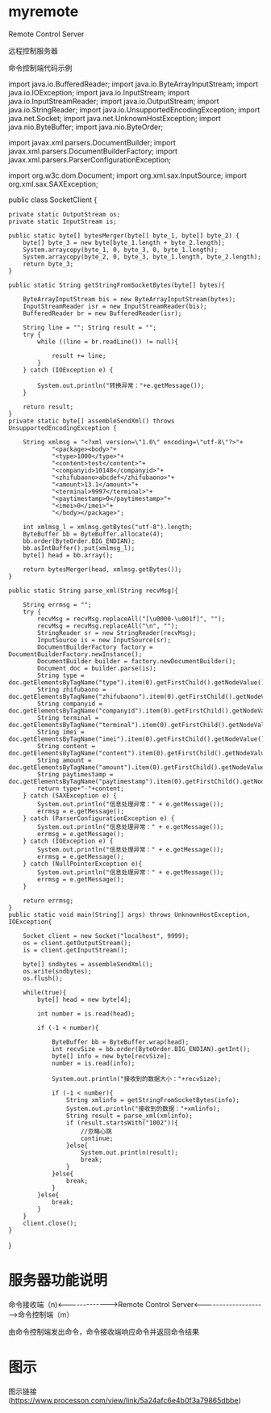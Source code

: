 # myremote
Remote Control Server

远程控制服务器

命令控制端代码示例

import java.io.BufferedReader;
import java.io.ByteArrayInputStream;
import java.io.IOException;
import java.io.InputStream;
import java.io.InputStreamReader;
import java.io.OutputStream;
import java.io.StringReader;
import java.io.UnsupportedEncodingException;
import java.net.Socket;
import java.net.UnknownHostException;
import java.nio.ByteBuffer;
import java.nio.ByteOrder;

import javax.xml.parsers.DocumentBuilder;
import javax.xml.parsers.DocumentBuilderFactory;
import javax.xml.parsers.ParserConfigurationException;

import org.w3c.dom.Document;
import org.xml.sax.InputSource;
import org.xml.sax.SAXException;

public class SocketClient {

	private static OutputStream os;
	private static InputStream is;
	
    public static byte[] bytesMerger(byte[] byte_1, byte[] byte_2) {
        byte[] byte_3 = new byte[byte_1.length + byte_2.length];
        System.arraycopy(byte_1, 0, byte_3, 0, byte_1.length);
        System.arraycopy(byte_2, 0, byte_3, byte_1.length, byte_2.length);
        return byte_3;
    }
    
    public static String getStringFromSocketBytes(byte[] bytes){

        ByteArrayInputStream bis = new ByteArrayInputStream(bytes);
        InputStreamReader isr = new InputStreamReader(bis);
        BufferedReader br = new BufferedReader(isr);

        String line = ""; String result = "";
        try {
            while ((line = br.readLine()) != null){

                result += line;
            }
        } catch (IOException e) {

            System.out.println("转换异常："+e.getMessage());
        }

        return result;
    }
    private static byte[] assembleSendXml() throws UnsupportedEncodingException {

        String xmlmsg = "<?xml version=\"1.0\" encoding=\"utf-8\"?>"+
                "<package><body>"+
                "<type>1000</type>"+
                "<content>test</content>"+
                "<companyid>10148</companyid>"+
                "<zhifubaono>abcdef</zhifubaono>"+
                "<amount>13.1</amount>"+
                "<terminal>9997</terminal>"+
                "<paytimestamp>0</paytimestamp>"+
                "<imei>0</imei>"+
                "</body></package>";
        
        int xmlmsg_l = xmlmsg.getBytes("utf-8").length;
        ByteBuffer bb = ByteBuffer.allocate(4);
        bb.order(ByteOrder.BIG_ENDIAN);
        bb.asIntBuffer().put(xmlmsg_l);
        byte[] head = bb.array();

        return bytesMerger(head, xmlmsg.getBytes());
    }
    
    public static String parse_xml(String recvMsg){
    	
    	String errmsg = "";
        try {        	
        	recvMsg = recvMsg.replaceAll("[\u0000-\u001f]", "");
        	recvMsg = recvMsg.replaceAll("\n", "");
            StringReader sr = new StringReader(recvMsg);
            InputSource is = new InputSource(sr);
            DocumentBuilderFactory factory = DocumentBuilderFactory.newInstance();
            DocumentBuilder builder = factory.newDocumentBuilder();
            Document doc = builder.parse(is);
            String type = doc.getElementsByTagName("type").item(0).getFirstChild().getNodeValue();
    		String zhifubaono = doc.getElementsByTagName("zhifubaono").item(0).getFirstChild().getNodeValue();
    		String companyid = doc.getElementsByTagName("companyid").item(0).getFirstChild().getNodeValue();
    		String terminal = doc.getElementsByTagName("terminal").item(0).getFirstChild().getNodeValue();
    		String imei = doc.getElementsByTagName("imei").item(0).getFirstChild().getNodeValue();
    		String content = doc.getElementsByTagName("content").item(0).getFirstChild().getNodeValue();
    		String amount = doc.getElementsByTagName("amount").item(0).getFirstChild().getNodeValue();
    		String paytimestamp = doc.getElementsByTagName("paytimestamp").item(0).getFirstChild().getNodeValue();
    		return type+"-"+content;
        } catch (SAXException e) {
            System.out.println("信息处理异常：" + e.getMessage());
            errmsg = e.getMessage();
        } catch (ParserConfigurationException e) {
        	System.out.println("信息处理异常：" + e.getMessage());
        	errmsg = e.getMessage();
        } catch (IOException e) {
        	System.out.println("信息处理异常：" + e.getMessage());
        	errmsg = e.getMessage();
        } catch (NullPointerException e){
        	System.out.println("信息处理异常：" + e.getMessage());
        	errmsg = e.getMessage();
        }
        
        return errmsg;
    }
    public static void main(String[] args) throws UnknownHostException, IOException{
    	
    	Socket client = new Socket("localhost", 9999);  
    	os = client.getOutputStream();
    	is = client.getInputStream();
    	
    	byte[] sndbytes = assembleSendXml();
    	os.write(sndbytes);
    	os.flush();
    	   	   	
    	while(true){
	    	byte[] head = new byte[4];
	    	
	        int number = is.read(head);
	        
	        if (-1 < number){
	           
	            ByteBuffer bb = ByteBuffer.wrap(head);
	            int recvSize = bb.order(ByteOrder.BIG_ENDIAN).getInt();
	            byte[] info = new byte[recvSize];
	            number = is.read(info);
	
	            System.out.println("接收到的数据大小："+recvSize);
	
	            if (-1 < number){
	                String xmlinfo = getStringFromSocketBytes(info);
	                System.out.println("接收到的数据："+xmlinfo);
	                String result = parse_xml(xmlinfo);
	                if (result.startsWith("1002")){
	                	//忽略心跳
	                	continue;
	                }else{
	                	System.out.println(result);
	                	break;
	                }
	            }else{
	            	break;
	            }
	        }else{
	        	break;
	        }
    	}
        client.close();
    }

}

# 服务器功能说明

命令接收端（n)<------------->Remote Control Server<-------------------->命令控制端（m）

由命令控制端发出命令，命令接收端响应命令并返回命令结果

# 图示
图示链接(https://www.processon.com/view/link/5a24afc6e4b0f3a79865dbbe)
